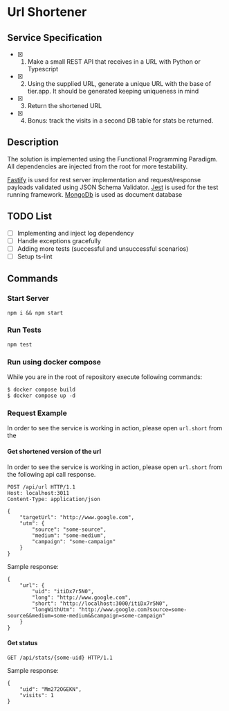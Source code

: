 # Url Shortener

## Service Specification
- [x] 1. Make a small REST API that receives in a URL with Python or Typescript
- [x] 2. Using the supplied URL, generate a unique URL with the base of tier.app. It should be generated keeping uniqueness in mind
- [x] 3. Return the shortened URL
- [x] 4. Bonus: track the visits in a second DB table for stats be returned.

## Description
The solution is implemented using the Functional Programming Paradigm. All dependencies are injected from the root for more testability.


[Fastify](https://www.fastify.io/) is used for rest server implementation and request/response payloads validated using JSON Schema Validator.
[Jest](https://jestjs.io/) is used for the test running framework.
[MongoDb]() is used as document database


## TODO List
- [ ] Implementing and inject log dependency
- [ ] Handle exceptions gracefully
- [ ] Adding more tests (successful and unsuccessful scenarios)
- [ ] Setup ts-lint

## Commands
### Start Server
```
npm i && npm start
```


### Run Tests
```
npm test
```

### Run using docker compose
While you are in the root of repository execute following commands:
```
$ docker compose build
$ docker compose up -d
```

### Request Example

In order to see the service is working in action, please open ```url.short``` from the 

#### Get shortened version of the url
In order to see the service is working in action, please open ```url.short``` from the following api call response.
```
POST /api/url HTTP/1.1
Host: localhost:3011
Content-Type: application/json

{
    "targetUrl": "http://www.google.com",
    "utm": {
        "source": "some-source",
        "medium": "some-medium",
        "campaign": "some-campaign"
    }
}
```
Sample response:
```
{
    "url": {
        "uid": "itiDx7r5N0",
        "long": "http://www.google.com",
        "short": "http://localhost:3000/itiDx7r5N0",
        "longWithUtm": "http://www.google.com?source=some-source&&medium=some-medium&&campaign=some-campaign"
    }
}
```
#### Get status
```
GET /api/stats/{some-uid} HTTP/1.1
```
Sample response:
```
{
    "uid": "Mm272OGEKN",
    "visits": 1
}
```